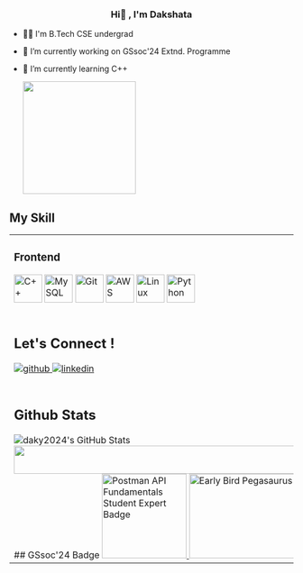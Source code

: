 ### **<div align="center"> Hi👋 , I'm Dakshata </div>**  
  
- 👩‍🎓 I'm B.Tech CSE undergrad
- 🙌 I’m currently working on GSsoc'24 Extnd. Programme
- 🤖 I’m currently learning C++

    <div align="centre"> <img src="https://www.searchenginegenie.com/web-design-blog/wp-content/uploads/2014/07/final-image.gif" align="center" height="200" />
</div>  
  
## My Skill 
<table><tr><td valign="top" width="1000">



### Frontend  
<div align="centre">  
<a href="https://www.cplusplus.com/" target="_blank"><img style="margin: 10 px" src="https://profilinator.rishav.dev/skills-assets/cplusplus-original.svg" alt="C++" height="50" /></a>  
<a href="https://www.mysql.com/" target="_blank"><img style="margin: 10 px" src="https://profilinator.rishav.dev/skills-assets/mysql-original-wordmark.svg" alt="MySQL" height="50" /></a>  
<a href="https://github.com/" target="_blank"><img style="margin: 10 px" src="https://profilinator.rishav.dev/skills-assets/git-scm-icon.svg" alt="Git" height="50" /></a>  
<a href="https://aws.amazon.com/" target="_blank"><img style="margin: 10 px" src="https://profilinator.rishav.dev/skills-assets/amazonwebservices-original-wordmark.svg" alt="AWS" height="50" /></a>  
<a href="https://www.linux.org/" target="_blank"><img style="margin: 10 px" src="https://profilinator.rishav.dev/skills-assets/linux-original.svg" alt="Linux" height="50" /></a>  
<a href="https://www.python.org/" target="_blank"><img style="margin: 10 px" src="https://profilinator.rishav.dev/skills-assets/python-original.svg" alt="Python" height="50" /></a>  
</div>



<br/>  


## Let's Connect ! 
<div align="centre">
<a href="https://github.com/daky2024" target="_blank">
<img src=https://img.shields.io/badge/github-%2324292e.svg?&style=for-the-badge&logo=github&logoColor=white alt=github style="margin-bottom: 5px;" />
</a>
<a href="https://linkedin.com/in/daky2024" target="_blank">
<img src=https://img.shields.io/badge/linkedin-%231E77B5.svg?&style=for-the-badge&logo=linkedin&logoColor=white alt=linkedin style="margin-bottom: 5px;" />
</a>  
</div>  
  

<br/>  


## Github Stats 
<img src="https://github-readme-streak-stats.herokuapp.com/?user=daky2024&theme=onedark&hide_border=true" alt="daky2024's GitHub Stats" />
<br/> 
<img src="https://i.pinimg.com/originals/00/ad/6f/00ad6f38956b7e4cb78097d4a613bb4e.gif" width="1000" height="50" />
## GSsoc'24 Badge
<a href="https://api.badgr.io/public/assertions/7iYufki8QPCwFQPb7yArEA" target="_blank">
  <img src="https://badgr.com/public/assertions/cfKl1-08Qfue34_PDGqKBw/image" alt="Postman API Fundamentals Student Expert Badge"  width="150" height="150"  />
</a>
</div>
    <img src="https://holopin.me/daky2024" alt="Early Bird Pegasaurus Badge" width="250" height="150" />
</a>



  
</div>
  





  

